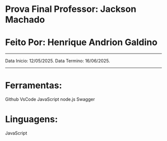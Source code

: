 # Prova Final Professor: Jackson Machado

# Feito Por: Henrique Andrion Galdino

_______________________________________________

Data Inicio: 12/05/2025.
Data Termino: 16/06/2025.

________________________________________________

# Ferramentas:

Github
VsCode
JavaScript
node.js
Swagger

# Linguagens:
JavaScript
